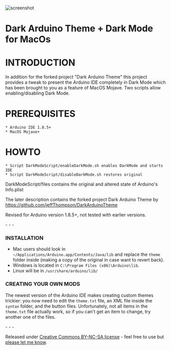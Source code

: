 ![screenshot](https://raw.githubusercontent.com/jeffThompson/DarkArduinoTheme/master/screenshot.png)

Dark Arduino Theme + Dark Mode for MacOs
========================================

# INTRODUCTION

In addition for the forked project "Dark Arduino Theme" this project provides
a tweak to present the Arduino IDE completely in Dark Mode which has been
brought to you as a feature of MacOS Mojave.
Two scripts allow enabling/disabling Dark Mode.

# PREREQUISITES
    * Arduino IDE 1.8.5+
    * MacOS Mojave+

# HOWTO
    * Script DarkModeScript/enableDarkMode.sh enables DarkMode and starts IDE
    * Script DarkModeScript/disableDarkMode.sh restores original

DarkModeScript/files contains the original and altered state of Arduino's Info.plist


The later description contains the forked project Dark Arduino Theme by
https://github.com/jeffThompson/DarkArduinoTheme

Revised for Arduino version 1.8.5+, not tested with earlier versions.

\- \- \-

### INSTALLATION  

* Mac users should look in `~/Applications/Arduino.app/Contents/Java/lib` and replace the `theme` folder inside (making a copy of the original in case want to revert back).  
* Windows is located in `C:\Program Files (x86)\Arduino\lib`.  
* Linux will be in `/usr/share/arduino/lib/`  

### CREATING YOUR OWN MODS
The newest version of the Arduino IDE makes creating custom themes trickier: you now need to edit the `theme.txt` file, an XML file inside the `syntax` folder, and the button files. Unfortunately, not all items in the `theme.txt` file actually work, so if you can't get an item to change, try another one of the files.

\- \- \-

Released under [Creative Commons BY-NC-SA license](http://creativecommons.org/licenses/by-nc-sa/3.0/) - feel free to use but [please let me know](http://www.jeffreythompson.org).
